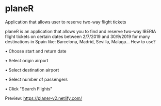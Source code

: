 # planeR
Application that allows user to reserve two-way flight tickets

planeR is an application that allows you to find and reserve two-way IBERIA flight tickets
on certain dates between 2/7/2019 and 30/9/2019 for many destinations in Spain like: Barcelona, Madrid,
Sevilla, Malaga... How to use?

• Choose start and return date

• Select origin airport

• Select destination airport

• Select number of passengers

• Click "Search Flights"

Preview: https://planer-v2.netlify.com/
